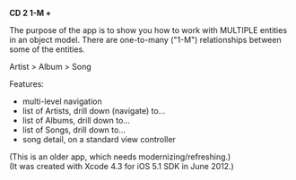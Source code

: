 **CD 2 1-M +**

The purpose of the app is to show you how to work with MULTIPLE entities in an object model.
There are one-to-many ("1-M") relationships between some of the entities.

Artist > Album > Song

Features:
- multi-level navigation
- list of Artists, drill down (navigate) to...
- list of Albums, drill down to...
- list of Songs, drill down to...
- song detail, on a standard view controller

(This is an older app, which needs modernizing/refreshing.)  
(It was created with Xcode 4.3 for iOS 5.1 SDK in June 2012.)

